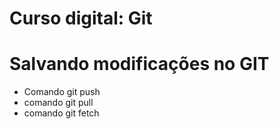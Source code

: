 # Curso digital: Git

# Salvando modificações no GIT
* Comando git push
* comando git pull
* comando git fetch
